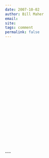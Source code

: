```yaml
---
date: 2007-10-02
author: Bill Maher
email: 
site: 
tags: comment
permalink: false
---
```


<div class="flex flex-col items-center">
<object width="425" height="350"><param name="movie" value="http://www.youtube.com/v/yKS0yISz6xQ"></param><param name="wmode" value="transparent"></param><embed src="http://www.youtube.com/v/yKS0yISz6xQ" type="application/x-shockwave-flash" wmode="transparent" width="425" height="350"></embed></object>
</div>
---